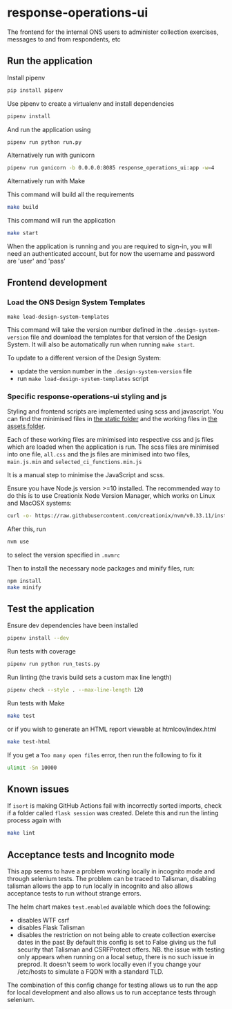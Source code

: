 # response-operations-ui

The frontend for the internal ONS users to administer collection exercises, messages to and from respondents, etc

## Run the application

Install pipenv

```bash
pip install pipenv
```

Use pipenv to create a virtualenv and install dependencies

```bash
pipenv install
```
And run the application using
```bash
pipenv run python run.py
```

Alternatively run with gunicorn

```bash
pipenv run gunicorn -b 0.0.0.0:8085 response_operations_ui:app -w=4
```

Alternatively run with Make

This command will build all the requirements

```bash
make build
```

This command will run the application

```bash
make start
```

When the application is running and you are required to sign-in, you will need an authenticated account,
but for now the username and password are 'user' and 'pass'

## Frontend development

### Load the ONS Design System Templates
```
make load-design-system-templates
```

This command will take the version number defined in the `.design-system-version` file and download the templates for that version of the Design System. It will also be automatically run when running `make start`.

To update to a different version of the Design System:
- update the version number in the `.design-system-version` file
- run `make load-design-system-templates` script

### Specific response-operations-ui styling and js
Styling and frontend scripts are implemented using scss and javascript. You can find the minimised files in 
[the static folder](response_operations_ui/static) and the working files in [the assets folder](response_operations_ui/assets).

Each of these working files are minimised into respective css and js files which are loaded when the application is run.
The scss files are minimised into one file, `all.css` and the js files are minimised into two files, `main.js.min` and 
`selected_ci_functions.min.js`

It is a manual step to minimise the JavaScript and scss.

Ensure you have Node.js version >=10 installed.  The recommended way to do this is to use Creationix Node Version Manager, which works on Linux and MacOSX systems:

```bash
curl -o- https://raw.githubusercontent.com/creationix/nvm/v0.33.11/install.sh | bash
```

After this, run

```bash
nvm use
```

to select the version specified in `.nvmrc`

Then to install the necessary node packages and minify files, run:

```bash
npm install
make minify
```

## Test the application

Ensure dev dependencies have been installed

```bash
pipenv install --dev
```

Run tests with coverage

```bash
pipenv run python run_tests.py
```

Run linting (the travis build sets a custom max line length)

```bash
pipenv check --style . --max-line-length 120
```

Run tests with Make

```bash
make test
```

or if you wish to generate an HTML report viewable at htmlcov/index.html
```bash
make test-html
```

If you get a `Too many open files` error, then run the following to fix it

```bash
ulimit -Sn 10000
```

## Known issues
If `isort` is making GitHub Actions fail with incorrectly sorted imports, check if a folder called `flask session` was created. Delete this and run the linting process again with

```bash
make lint
```

## Acceptance tests and Incognito mode
This app seems to have a problem working locally in incognito mode and through selenium tests. The problem can be traced to Talisman, disabling talisman allows the app to run locally in incognito and also allows acceptance tests to run without strange errors.

The helm chart makes `test.enabled` available which does the following:
- disables WTF csrf
- disables Flask Talisman
- disables the restriction on not being able to create collection exercise dates in the past
By default this config is set to False giving us the full security that Talisman and CSRFProtect offers. NB. the issue with testing only appears when running on a local setup, there is no such issue in preprod. It doesn't seem to work locally even if you change your /etc/hosts to simulate a FQDN with a standard TLD.

The combination of this config change for testing allows us to run the app for local development and also allows us to run acceptance tests through selenium.
